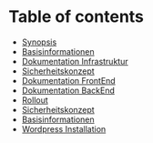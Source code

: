 # Table of contents

* [Synopsis](README.md)
* [Basisinformationen](Basisinformationen.md)
* [Dokumentation Infrastruktur](dokumentation.md)
* [Sicherheitskonzept](sicherheitskonzept.md)
* [Dokumentation FrontEnd](Ddokumentation_Infrastruktur.md)
* [Dokumentation BackEnd](Ddokumentation_Infrastruktur.md)
* [Rollout](Dokumentation_Rollout.md)
* [Sicherheitskonzept](Dokumentation_Sicherheitskonzept-produktiv-backend.md)
* [Basisinformationen](basisinformationen.md)
* [Wordpress Installation](wordpress-installation.md)

<!--stackedit_data:
eyJoaXN0b3J5IjpbMTY0MTA2Mzk3Niw1ODU2NjE1ODZdfQ==
-->
